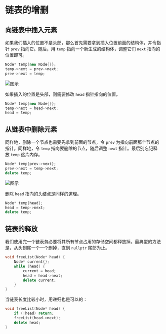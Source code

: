 # 链表的增删

## 向链表中插入元素

如果我们插入的位置不是头部，那么首先需要拿到插入位置前面的结构体，并令指针 `prev` 指向它。随后，用 `temp` 指向一个新生成的结构体，调整它们 `next` 指向的位置即可。

```cpp
Node* temp{new Node{}};
temp->next = prev->next;
prev->next = temp;
```

![图示](https://s3.ax1x.com/2021/01/26/sjlbjS.png)

如果插入的位置是头部，则需要修改 `head` 指针指向的位置。

```cpp
Node* temp{new Node{}};
temp->next = head->next;
head = temp;
```

## 从链表中删除元素

同样地，删除一个节点也需要先拿到前面的节点，令 `prev` 为指向前面那个节点的指针。同样地，令 `temp` 指向要删除的节点，随后调整 `next` 指针。最后别忘记释放 `temp` 这片内存。

```cpp
Node* temp{prev->next};
prev->next = temp->next;
delete temp;
```

![图示](https://s3.ax1x.com/2021/01/26/sjlLng.png)

删除 `head` 指向的头结点是同样的道理。

```cpp
Node* temp{head};
head = temp->next;
delete temp;
```

## 链表的释放

我们使用完一个链表务必要将其所有节点占用的存储空间都释放掉。最典型的方法是，从头到尾一个一个删掉，直到 `nullptr` 尾部为止。

```cpp
void freeList(Node* head) {
    Node* current{};
    while (head) {
        current = head;
        head = head->next;
        delete current;
    }
}
```

当链表长度比较小时，用递归也是可以的：

```cpp
void freeList(Node* head) {
    if (!head) return;
    freeList(head->next);
    delete head;
}
```